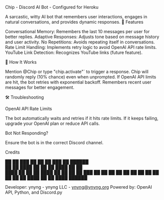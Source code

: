Chip - Discord AI Bot - Configured for Heroku

A sarcastic, witty AI bot that remembers user interactions, engages in natural conversations, and provides dynamic responses. 🚀 Features

Conversational Memory: Remembers the last 10 messages per user for better replies.
Adaptive Responses: Adjusts tone based on message history and user activity.
No Repetitions: Avoids repeating itself in conversations.
Rate Limit Handling: Implements retry logic to avoid OpenAI API rate limits.
YouTube Link Detection: Recognizes YouTube links (future feature).

🤖 How It Works

Mention @Chip or type "chip.activate"` to trigger a response.
Chip will randomly reply (10% chance) even when unprompted.
If OpenAI API limits are hit, the bot retries with exponential backoff.
Remembers recent user messages for better engagement.

🛠 Troubleshooting

OpenAI API Rate Limits

The bot automatically waits and retries if it hits rate limits.
If it keeps failing, upgrade your OpenAI plan or reduce API calls.

Bot Not Responding?

Ensure the bot is in the correct Discord channel.



Credits

                                
██    ██ ███    ██ ██    ██ ███    ██  ██████  
 ██  ██  ████   ██  ██  ██  ████   ██ ██       
  ████   ██ ██  ██   ████   ██ ██  ██ ██   ███ 
   ██    ██  ██ ██    ██    ██  ██ ██ ██    ██ 
   ██    ██   ████    ██    ██   ████  ██████  
                                               
                                                                                                               
Developer: ynyng - ynyng LLC - ynyng@ynyng.org
Powered by: OpenAI API, Python, and Discord.py
